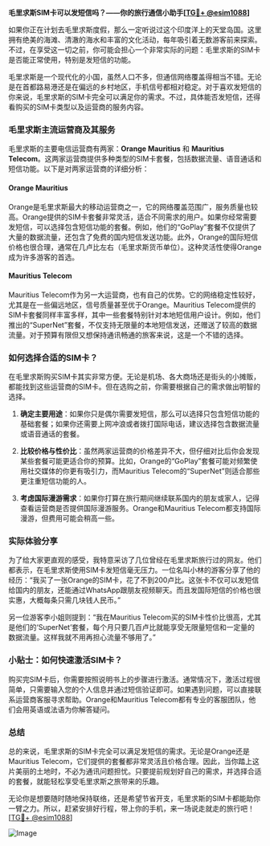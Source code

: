 **毛里求斯SIM卡可以发短信吗？——你的旅行通信小助手[[TG💪+ @esim1088](https://t.me/s/esim1088)]**

如果你正在计划去毛里求斯度假，那么一定听说过这个印度洋上的天堂岛国。这里拥有绝美的海滩、清澈的海水和丰富的文化活动，每年吸引着无数游客前来探索。不过，在享受这一切之前，你可能会担心一个非常实际的问题：毛里求斯的SIM卡是否能正常使用，特别是发短信的功能。

毛里求斯是一个现代化的小国，虽然人口不多，但通信网络覆盖得相当不错。无论是在首都路易港还是在偏远的乡村地区，手机信号都相对稳定。对于喜欢发短信的你来说，毛里求斯的SIM卡完全可以满足你的需求。不过，具体能否发短信，还得看购买的SIM卡类型以及运营商的服务内容。

### 毛里求斯主流运营商及其服务

毛里求斯的主要电信运营商有两家：**Orange Mauritius** 和 **Mauritius Telecom**。这两家运营商提供多种类型的SIM卡套餐，包括数据流量、语音通话和短信功能。以下是对两家运营商的详细分析：

#### Orange Mauritius
Orange是毛里求斯最大的移动运营商之一，它的网络覆盖范围广，服务质量也较高。Orange提供的SIM卡套餐非常灵活，适合不同需求的用户。如果你经常需要发短信，可以选择包含短信功能的套餐。例如，他们的“GoPlay”套餐不仅提供了大量的数据流量，还包含了免费的国内短信发送功能。此外，Orange的国际短信价格也很合理，通常在几卢比左右（毛里求斯货币单位）。这种灵活性使得Orange成为许多游客的首选。

#### Mauritius Telecom
Mauritius Telecom作为另一大运营商，也有自己的优势。它的网络稳定性较好，尤其是在一些偏远地区，信号质量甚至优于Orange。Mauritius Telecom提供的SIM卡套餐同样丰富多样，其中一些套餐特别针对本地短信用户设计。例如，他们推出的“SuperNet”套餐，不仅支持无限量的本地短信发送，还赠送了较高的数据流量。对于预算有限但又想保持通讯畅通的旅客来说，这是一个不错的选择。

### 如何选择合适的SIM卡？

在毛里求斯购买SIM卡其实非常方便。无论是机场、各大商场还是街头的小摊贩，都能找到这些运营商的SIM卡。但在选购之前，你需要根据自己的需求做出明智的选择。

1. **确定主要用途**：如果你只是偶尔需要发短信，那么可以选择只包含短信功能的基础套餐；如果你还需要上网冲浪或者拨打国际电话，建议选择包含数据流量或语音通话的套餐。
   
2. **比较价格与性价比**：虽然两家运营商的价格差异不大，但仔细对比后你会发现某些套餐可能更适合你的预算。比如，Orange的“GoPlay”套餐可能对频繁使用社交媒体的你更有吸引力，而Mauritius Telecom的“SuperNet”则适合那些更注重短信功能的人。

3. **考虑国际漫游需求**：如果你打算在旅行期间继续联系国内的朋友或家人，记得查看运营商是否提供国际漫游服务。Orange和Mauritius Telecom都支持国际漫游，但费用可能会稍高一些。

### 实际体验分享

为了给大家更直观的感受，我特意采访了几位曾经在毛里求斯旅行过的网友。他们都表示，在毛里求斯使用SIM卡发短信毫无压力。一位名叫小林的游客分享了他的经历：“我买了一张Orange的SIM卡，花了不到200卢比。这张卡不仅可以发短信给国内的朋友，还能通过WhatsApp跟朋友视频聊天。而且发国际短信的价格也很实惠，大概每条只需几块钱人民币。”

另一位游客李小姐则提到：“我在Mauritius Telecom买的SIM卡性价比很高，尤其是他们的‘SuperNet’套餐，每个月只要几百卢比就能享受无限量短信和一定量的数据流量。这样我就不用再担心流量不够用了。”

### 小贴士：如何快速激活SIM卡？

购买完SIM卡后，你需要按照说明书上的步骤进行激活。通常情况下，激活过程很简单，只需要输入您的个人信息并通过短信验证即可。如果遇到问题，可以直接联系运营商客服寻求帮助。Orange和Mauritius Telecom都有专业的客服团队，他们会用英语或法语为你解答疑问。

### 总结

总的来说，毛里求斯的SIM卡完全可以满足发短信的需求。无论是Orange还是Mauritius Telecom，它们提供的套餐都非常灵活且价格合理。因此，当你踏上这片美丽的土地时，不必为通讯问题担忧。只要提前规划好自己的需求，并选择合适的套餐，就能轻松享受毛里求斯之旅带来的乐趣。

无论你是想要随时随地保持联络，还是希望节省开支，毛里求斯的SIM卡都能助你一臂之力。所以，赶紧安排好行程，带上你的手机，来一场说走就走的旅行吧！[[TG💪+ @esim1088](https://t.me/s/esim1088)]

![Image](https://i.postimg.cc/4NQfJmqS/Snipaste-2025-05-13-00-14-12.png)